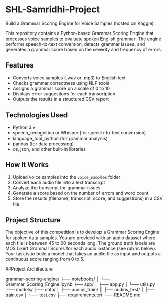 # SHL-Samridhi-Project
Build a Grammar Scoring Engine for Voice Samples (hosted on Kaggle).

This repository contains a Python-based Grammar Scoring Engine that processes voice samples to evaluate spoken English grammar. The engine performs speech-to-text conversion, detects grammar issues, and generates a grammar score based on the severity and frequency of errors.

## Features

- Converts voice samples (.wav or .mp3) to English text
- Checks grammar correctness using NLP tools
- Assigns a grammar score on a scale of 0 to 10
- Displays error suggestions for each transcription
- Outputs the results in a structured CSV report

## Technologies Used

- Python 3.x
- speech_recognition or Whisper (for speech-to-text conversion)
- language_tool_python (for grammar analysis)
- pandas (for data processing)
- os, json, and other built-in libraries

## How It Works

1. Upload voice samples into the `voice_samples` folder
2. Convert each audio file into a text transcript
3. Analyze the transcript for grammar issues
4. Generate a score based on the number of errors and word count
5. Store the results (filename, transcript, score, and suggestions) in a CSV file

## Project Structure

The objective of this competition is to develop a Grammar Scoring Engine for spoken data samples. You are provided with an audio dataset where each file is between 45 to 60 seconds long. The ground truth labels are MOS Likert Grammar Scores for each audio instance (see rubric below). Your task is to build a model that takes an audio file as input and outputs a continuous score ranging from 0 to 5.

##Project Architecture

grammar-scoring-engine/
├── notebooks/
│   └── Grammar_Scoring_Engine.ipynb
├── app/
│   ├── app.py
│   └── utils.py
├── models/
├── data/
│   ├── audios_train/
│   ├── audios_test/
│   ├── train.csv
│   └── test.csv
├── requirements.txt
└── README.md

